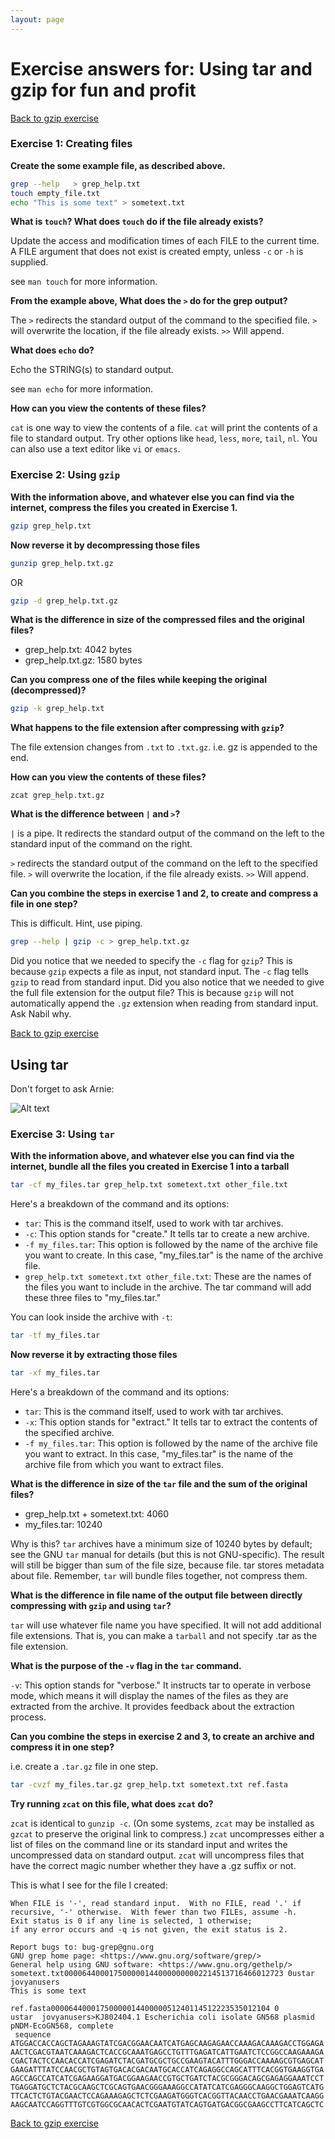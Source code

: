```yaml
---
layout: page
---
```


# Exercise answers for: Using tar and gzip for fun and profit

[Back to gzip exercise]({{site.baseurl}}/modules/sequencing/using-gzip)

### Exercise 1: Creating files

**Create the some example file, as described above.** 

```bash
grep --help   > grep_help.txt
touch empty_file.txt
echo "This is some text" > sometext.txt
```

**What is `touch`? What does `touch` do if the file already exists?** 

Update the access and modification times of each FILE to the current time.
A FILE argument that does not exist is created empty, unless `-c` or `-h` is supplied.

see `man touch` for more information.

**From the example above, What does the `>` do for the grep output?**

The `>` redirects the standard output of the command to the specified file. `>` will overwrite the location, if the file already exists. `>>` Will append. 

**What does `echo` do?**

Echo the STRING(s) to standard output.

see `man echo` for more information.

**How can you view the contents of these files?**

`cat` is one way to view the contents of a file. `cat` will print the contents of a file to standard output. Try other options like `head`, `less`, `more`, `tail`, `nl`. You can also use a text editor like `vi` or `emacs`.

### Exercise 2: Using `gzip`

**With the information above, and whatever else you can find via the internet, compress the files you created in Exercise 1.**

```bash
gzip grep_help.txt
```

**Now reverse it by decompressing those files**

```bash
gunzip grep_help.txt.gz
```

OR 

```bash
gzip -d grep_help.txt.gz
```

**What is the difference in size of the compressed files and the original files?**

* grep_help.txt:  4042 bytes
* grep_help.txt.gz:  1580 bytes

**Can you compress one of the files while keeping the original (decompressed)?** 

```bash
gzip -k grep_help.txt
```

**What happens to the file extension after compressing with `gzip`?**

The file extension changes from `.txt` to `.txt.gz`. i.e. gz is appended to the end. 

**How can you view the contents of these files?**

```
zcat grep_help.txt.gz
```

**What is the difference between `|` and `>`?**

`|` is a pipe. It redirects the standard output of the command on the left to the standard input of the command on the right. 

`>` redirects the standard output of the command on the left to the specified file. `>` will overwrite the location, if the file already exists. `>>` Will append.

**Can you combine the steps in exercise 1 and 2, to create and compress a file in one step?**

This is difficult. Hint, use piping. 

```bash 
grep --help | gzip -c > grep_help.txt.gz
```

Did you notice that we needed to specify the `-c` flag for `gzip`? This is because `gzip` expects a file as input, not standard input. The `-c` flag tells `gzip` to read from standard input. Did you also notice that we needed to give the full file extension for the output file? This is because `gzip` will not automatically append the `.gz` extension when reading from standard input. Ask Nabil why. 

[Back to gzip exercise]({{site.baseurl}}/modules/sequencing/using-gzip)

## Using tar

Don't forget to ask Arnie:

![Alt text](image-1.png)


### Exercise 3: Using `tar`

**With the information above, and whatever else you can find via the internet, bundle all the files you created in Exercise 1 into a tarball**

```bash
tar -cf my_files.tar grep_help.txt sometext.txt other_file.txt
```

Here's a breakdown of the command and its options:

* `tar`: This is the command itself, used to work with tar archives.
* `-c`: This option stands for "create." It tells tar to create a new archive.
* `-f my_files.tar`: This option is followed by the name of the archive file you want to create. In this case, "my_files.tar" is the name of the archive file.
* `grep_help.txt sometext.txt other_file.txt`: These are the names of the files you want to include in the archive. The tar command will add these three files to "my_files.tar."

You can look inside the archive with `-t`:

```bash
tar -tf my_files.tar 
```

**Now reverse it by extracting those files**

```bash
tar -xf my_files.tar 
```
Here's a breakdown of the command and its options:

* `tar`: This is the command itself, used to work with tar archives.
* `-x`: This option stands for "extract." It tells tar to extract the contents of the specified archive.
* `-f my_files.tar`: This option is followed by the name of the archive file you want to extract. In this case, "my_files.tar" is the name of the archive file from which you want to extract files.

**What is the difference in size of the `tar` file and the sum of the original files?**

* grep_help.txt + sometext.txt: 4060
* my_files.tar: 10240

Why is this? `tar` archives have a minimum size of 10240 bytes by default; see the GNU `tar` manual for details (but this is not GNU-specific). The result will still be bigger than sum of the file size, because file. tar stores metadata about file. Remember, `tar` will bundle files together, not compress them. 

**What is the difference in file name of the output file between directly compressing with `gzip` and using `tar`?**

`tar` will use whatever file name you have specified. It will not add additional file extensions. That is, you can make a `tarball` and not specify .tar as the file extension.

**What is the purpose of the `-v` flag in the `tar` command.**

`-v`: This option stands for "verbose." It instructs tar to operate in verbose mode, which means it will display the names of the files as they are extracted from the archive. It provides feedback about the extraction process.

**Can you combine the steps in exercise 2 and 3, to create an archive and compress it in one step?**

i.e. create a `.tar.gz` file in one step. 

```bash
tar -cvzf my_files.tar.gz grep_help.txt sometext.txt ref.fasta 
```

**Try running `zcat` on this file, what does `zcat` do?**

`zcat` is identical to `gunzip -c`. (On some systems, `zcat` may be installed as `gzcat` to preserve the original link to compress.) `zcat` uncompresses either a list of files on the command line or its standard input and writes the uncompressed data on standard output. `zcat` will uncompress files that have the correct magic number whether they have a .gz suffix or not.

This is what I see for the file I created:

```
When FILE is '-', read standard input.  With no FILE, read '.' if
recursive, '-' otherwise.  With fewer than two FILEs, assume -h.
Exit status is 0 if any line is selected, 1 otherwise;
if any error occurs and -q is not given, the exit status is 2.

Report bugs to: bug-grep@gnu.org
GNU grep home page: <https://www.gnu.org/software/grep/>
General help using GNU software: <https://www.gnu.org/gethelp/>
sometext.txt0000644000175000001440000000002214513716466012723 0ustar  jovyanusers
This is some text

ref.fasta0000644000175000001440000051240114512223535012104 0
ustar  jovyanusers>KJ802404.1 Escherichia coli isolate GN568 plasmid pNDM-EcoGN568, complete
 sequence
ATGGACCACCAGCTAGAAAGTATCGACGGAACAATCATGAGCAAGAGAACCAAAGACAAAGACCTGGAGA
AACTCGACGTAATCAAAGACTCACCGCAAATGAGCCTGTTTGAGATCATTGAATCTCCGGCCAAGAAAGA
CGACTACTCCAACACCATCGAGATCTACGATGCGCTGCCGAAGTACATTTGGGACCAAAAGCGTGAGCAT
GAAGATTTATCCAACGCTGTAGTGACACGACAATGCACCATCAGAGGCCAGCATTTCACGGTGAAGGTGA
AGCCAGCCATCATCGAGAAGGATGACGGAAGAACCGTGCTGATCTACGCGGGACAGCGAGAGGAAATCCT
TGAGGATGCTCTACGCAAGCTCGCAGTGAACGGGAAAGGCCATATCATCGAGGGCAAGGCTGGAGTCATG
TTCACTCTGTACGAACTCCAGAAAGAGCTCTCGAAGATGGGTCACGGTTACAACCTGAACGAAATCAAGG
AAGCAATCCAGGTTTGTCGTGGCGCAACACTCGAATGTATCAGTGATGACGGCGAAGCCTTCATCAGCTC
```

[Back to gzip exercise]({{site.baseurl}}/modules/sequencing/using-gzip)

